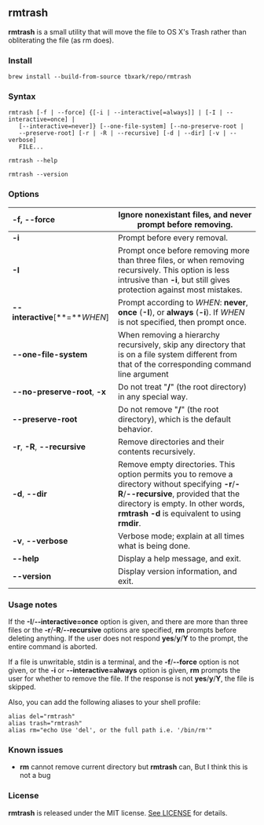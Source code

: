 ## rmtrash

**rmtrash** is a small utility that will move the file to OS X's Trash rather than obliterating the file (as rm does).


### Install

```shell
brew install --build-from-source tbxark/repo/rmtrash
```

### Syntax

```
rmtrash [-f | --force] {[-i | --interactive[=always]] | [-I | --interactive=once] |
   [--interactive=never]} [--one-file-system] [--no-preserve-root |
   --preserve-root] [-r | -R | --recursive] [-d | --dir] [-v | --verbose] 
   FILE...

rmtrash --help

rmtrash --version
```

### Options

| **-f**, **--force**             | Ignore nonexistant files, and never prompt before removing.  |
| :------------------------------ | ------------------------------------------------------------ |
| **-i**                          | Prompt before every removal.                                 |
| **-I**                          | Prompt once before removing more than three files, or when removing recursively. This option is less intrusive than **-i**, but still gives protection against most mistakes. |
| **--interactive**[**=***WHEN*]  | Prompt according to *WHEN*: **never**, **once** (**-I**), or **always** (**-i**). If *WHEN* is not specified, then prompt once. |
| **--one-file-system**           | When removing a hierarchy recursively, skip any directory that is on a file system different from that of the corresponding command line argument |
| **--no-preserve-root**, **-x**  | Do not treat "**/**" (the root directory) in any special way. |
| **--preserve-root**             | Do not remove "**/**" (the root directory), which is the default behavior. |
| **-r**, **-R**, **--recursive** | Remove directories and their contents recursively.           |
| **-d**, **--dir**               | Remove empty directories. This option permits you to remove a directory without specifying **-r**/**-R**/**--recursive**, provided that the directory is empty. In other words, **rmtrash -d** is equivalent to using **rmdir**. |
| **-v**, **--verbose**           | Verbose mode; explain at all times what is being done.       |
| **--help**                      | Display a help message, and exit.                            |
| **--version**                   | Display version information, and exit.                       |

### Usage notes

If the **-I**/**--interactive=once** option is given, and there are more than three files or the **-r**/**-R**/**--recursive** options are specified, **rm** prompts before deleting anything. If the user does not respond **yes**/**y**/**Y** to the prompt, the entire command is aborted.

If a file is unwritable, stdin is a terminal, and the **-f**/**--force** option is not given, or the **-i** or **--interactive=always** option is given, **rm** prompts the user for whether to remove the file. If the response is not **yes**/**y**/**Y**, the file is skipped.

Also, you can add the following aliases to your shell profile:

```shell
alias del="rmtrash"
alias trash="rmtrash"
alias rm="echo Use 'del', or the full path i.e. '/bin/rm'"
```

### Known issues

- **rm** cannot remove current directory but **rmtrash** can, But I think this is not a bug

### License
**rmtrash** is released under the MIT license. [See LICENSE](LICENSE) for details.
